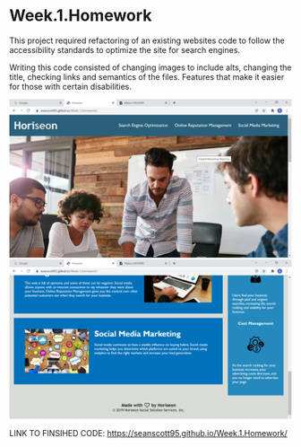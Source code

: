# Week.1.Homework

This project required refactoring of an existing websites code to follow the accessibility standards to optimize the site for search engines.

Writing this code consisted of changing images to include alts, changing the title, checking links and semantics of the files. Features that make it easier for those with certain disabilities.

![alt text](.\assets\images\Website.Photo.1.png "Website Photo 1")
![alt text](.\assets\images\Website.Photo.2.png "Website Photo 2")

LINK TO FINSIHED CODE: https://seanscott95.github.io/Week.1.Homework/
